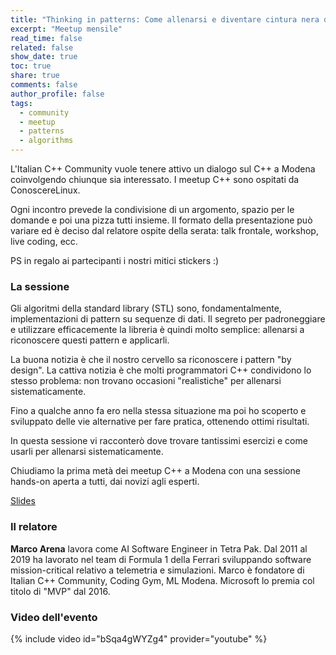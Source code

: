 ```yaml
---
title: "Thinking in patterns: Come allenarsi e diventare cintura nera di STL"
excerpt: "Meetup mensile"
read_time: false
related: false
show_date: true
toc: true
share: true
comments: false
author_profile: false
tags:
  - community
  - meetup
  - patterns
  - algorithms
---
```


L'Italian C++ Community vuole tenere attivo un dialogo sul C++ a Modena coinvolgendo chiunque sia interessato. I meetup C++ sono ospitati da ConoscereLinux.

Ogni incontro prevede la condivisione di un argomento, spazio per le domande e poi una pizza tutti insieme.
Il formato della presentazione può variare ed è deciso dal relatore ospite della serata: talk frontale, workshop, live coding, ecc.

PS in regalo ai partecipanti i nostri mitici stickers :)

### La sessione

Gli algoritmi della standard library (STL) sono, fondamentalmente, implementazioni di pattern su sequenze di dati.
Il segreto per padroneggiare e utilizzare efficacemente la libreria è quindi molto semplice: allenarsi a riconoscere questi pattern e applicarli.

La buona notizia è che il nostro cervello sa riconoscere i pattern "by design".
La cattiva notizia è che molti programmatori C++ condividono lo stesso problema: non trovano occasioni "realistiche" per allenarsi sistematicamente.

Fino a qualche anno fa ero nella stessa situazione ma poi ho scoperto e sviluppato delle vie alternative per fare pratica, ottenendo ottimi risultati.

In questa sessione vi racconterò dove trovare tantissimi esercizi e come usarli per allenarsi sistematicamente.

Chiudiamo la prima metà dei meetup C++ a Modena con una sessione hands-on aperta a tutti, dai novizi agli esperti.

[Slides](https://conoscerelinux.org/wp-content/uploads/2019/05/Mastering-STL.pdf)

### Il relatore

**Marco Arena** lavora come AI Software Engineer in Tetra Pak. Dal 2011 al 2019 ha lavorato nel team di Formula 1 della Ferrari sviluppando software mission-critical relativo a telemetria e simulazioni. Marco è fondatore di Italian C++ Community, Coding Gym, ML Modena. Microsoft lo premia col titolo di "MVP" dal 2016.

### Video dell'evento

{% include video id="bSqa4gWYZg4" provider="youtube" %}